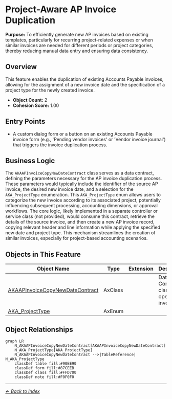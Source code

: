 # Project-Aware AP Invoice Duplication

**Purpose:** To efficiently generate new AP invoices based on existing templates, particularly for recurring project-related expenses or when similar invoices are needed for different periods or project categories, thereby reducing manual data entry and ensuring data consistency.

## Overview

This feature enables the duplication of existing Accounts Payable invoices, allowing for the assignment of a new invoice date and the specification of a project type for the newly created invoice.

- **Object Count:** 2
- **Cohesion Score:** 1.00

## Entry Points

- A custom dialog form or a button on an existing Accounts Payable invoice form (e.g., 'Pending vendor invoices' or 'Vendor invoice journal') that triggers the invoice duplication process.

## Business Logic

The `AKAAPInvoiceCopyNewDateContract` class serves as a data contract, defining the parameters necessary for the AP invoice duplication process. These parameters would typically include the identifier of the source AP invoice, the desired new invoice date, and a selection for the `AKA_ProjectType` enumeration. This `AKA_ProjectType` enum allows users to categorize the new invoice according to its associated project, potentially influencing subsequent processing, accounting dimensions, or approval workflows. The core logic, likely implemented in a separate controller or service class (not provided), would consume this contract, retrieve the details of the source invoice, and then create a new AP invoice record, copying relevant header and line information while applying the specified new date and project type. This mechanism streamlines the creation of similar invoices, especially for project-based accounting scenarios.

## Objects in This Feature

| Object Name | Type | Extension | Description |
|-------------|------|-----------|-------------|
| [AKAAPInvoiceCopyNewDateContract](Objects/AKAAPInvoiceCopyNewDateContract.md) | AxClass |  | <summary> Data Contract class for AP open invoi... |
| [AKA_ProjectType](Objects/AKA_ProjectType.md) | AxEnum |  |  |

## Object Relationships

```mermaid
graph LR
    N_AKAAPInvoiceCopyNewDateContract[AKAAPInvoiceCopyNewDateContract]
    N_AKA_ProjectType[AKA_ProjectType]
    N_AKAAPInvoiceCopyNewDateContract -->|TableReference| N_AKA_ProjectType
    classDef table fill:#90EE90
    classDef form fill:#87CEEB
    classDef class fill:#FFD700
    classDef note fill:#F0F0F0
```


---

*[← Back to Index](../../index.md)*
